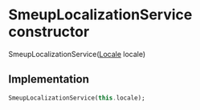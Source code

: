


# SmeupLocalizationService constructor







SmeupLocalizationService([Locale](https://api.flutter.dev/flutter/dart-ui/Locale-class.html) locale)





## Implementation

```dart
SmeupLocalizationService(this.locale);
```







